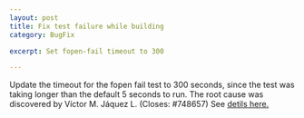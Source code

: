 ```yaml
---
layout: post
title: Fix test failure while building
category: BugFix

excerpt: Set fopen-fail timeout to 300

---
```


Update the timeout for the fopen fail test to 300 seconds, since the
test was taking longer than the default 5 seconds to run. The root
cause was discovered by Víctor M. Jáquez L. (Closes: #748657)
See [detils here.](https://github.com/srivasta/debian.packaging.make/commit/c1761a68627209c60ce54736e72da5a9492f1b4e)
